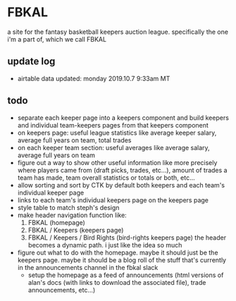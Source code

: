 # FBKAL

a site for the fantasy basketball keepers auction league. specifically the one i'm a part of, which we call FBKAL

## update log

- airtable data updated: monday 2019.10.7 9:33am MT

## todo

- separate each keeper page into a keepers component and build keepers and individual team-keepers pages from that keepers component
- on keepers page: useful league statistics like average keeper salary, average full years on team, total trades
- on each keeper team section: useful averages like average salary, average full years on team
- figure out a way to show other useful information like more precisely where players came from (draft picks, trades, etc...), amount of trades a team has made, team overall statistics or totals or both, etc...
- allow sorting and sort by CTK by default both keepers and each team's individual keeper page
- links to each team's individual keepers page on the keepers page
- style table to match steph's design
- make header navigation function like:
  1. FBKAL (homepage)
  2. FBKAL / Keepers (keepers page)
  3. FBKAL / Keepers / Bird Rights (bird-rights keepers page)
the header becomes a dynamic path. i just like the idea so much
- figure out what to do with the homepage. maybe it should just be the keepers page. maybe it should be a blog roll of the stuff that's currently in the announcements channel in the fbkal slack
  - setup the homepage as a feed of announcements (html versions of alan's docs (with links to download the associated file), trade announcements, etc...)